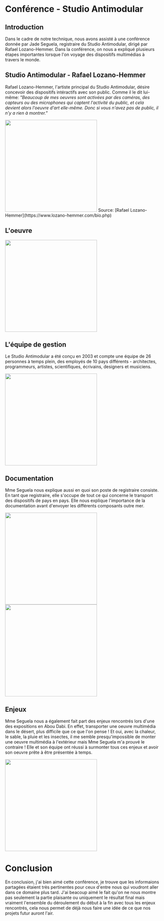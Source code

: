 # Conférence - Studio Antimodular


## Introduction
Dans le cadre de notre technique, nous avons assisté à une conférence donnée par Jade Seguela, registraire du Studio Antimodular, dirigé par Rafael Lozano-Hemmer. Dans la conférence, on nous a expliqué plusieurs étapes importantes lorsque l'on voyage des dispositifs multimédias à travers le monde.

## Studio Antimodular - Rafael Lozano-Hemmer
Rafael Lozano-Hemmer, l'artiste principal du Studio Antimodular, désire concevoir des dispositifs intéractifs avec son public. Comme il le dit lui-même: *"Beaucoup de mes oeuvres sont activées par des caméras, des capteurs ou des microphones qui captent l'activité du public, et cela devient alors l'oeuvre d'art elle-même. Donc si vous n'avez pas de public, il n'y a rien à montrer."*

<img src="medias/rafael.png/" style="width:300px;">
Source: [Rafael Lozano-Hemmer](https://www.lozano-hemmer.com/bio.php)

## L'oeuvre
<img src="medias/oeuvre.png/" style="width:300px;">

## L'équipe de gestion
Le Studio Antimodular a été conçu en 2003 et compte une équipe de 26 personnes à temps plein, des employés de 10 pays différents - architectes, programmeurs, artistes, scientifiques, écrivains, designers et musiciens.

<img src="medias/equipe.png" style="width:300px;">

## Documentation
Mme Seguela nous explique aussi en quoi son poste de registraire consiste. En tant que registraire, elle s'occupe de tout ce qui concerne le transport des dispositifs de pays en pays. Elle nous explique l'importance de la documentation avant d'envoyer les différents composants outre mer.

<img src="medias/documentation.png" style="width:300px;"> <img src="medias/composants.png" style="width:300px;">

## Enjeux
Mme Seguela nous a également fait part des enjeux rencontrés lors d'une des expositions en Abou Dabi. En effet, transporter une oeuvre multimédia dans le désert, plus difficile que ce que l'on pense ! Et oui, avec la chaleur, le sable, la pluie et les insectes, il me semble presqu'impossible de monter une oeuvre multimédia à l'extérieur mais Mme Seguela m'a prouvé le contraire ! Elle et son équipe ont réussi à surmonter tous ces enjeux et avoir son oeuvre prête à être présentée à temps.

<img src="medias/enjeux.png" style="width:300px;">

# Conclusion
En conclusion, j'ai bien aimé cette conférence, je trouve que les informaions partagées étaient très pertinentes pour ceux d'entre nous qui voudront aller dans ce domaine plus tard. J'ai beacoup aimé le fait qu'on ne nous montre pas seulement la partie plaisante ou uniquement le résultat final mais vraiment l'ensemble du déroulement du début à la fin avec tous les enjeux rencontrés, cela nous permet de déjà nous faire une idée de ce que nos projets futur auront l'air.
